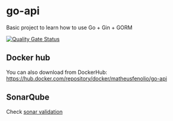 # go-api
Basic project to learn how to use Go + Gin + GORM

[![Quality Gate Status](https://sonarcloud.io/api/project_badges/measure?project=matheusfenolio_go-api&metric=alert_status)](https://sonarcloud.io/summary/new_code?id=matheusfenolio_go-api)

## Docker hub
You can also download from DockerHub: https://hub.docker.com/repository/docker/matheusfenolio/go-api

## SonarQube
Check [sonar validation](https://sonarcloud.io/project/overview?id=matheusfenolio_go-api) 
